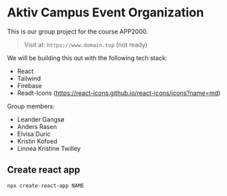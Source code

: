 # Aktiv Campus Event Organization

This is our group project for the course APP2000.

> Visit at: `https://www.domain.top` (not ready)

We will be building this out with the following tech stack:

- React
- Tailwind
- Firebase
- Readt-Icons (https://react-icons.github.io/react-icons/icons?name=md)

Group members:

- Leander Gangsø
- Anders Rasen
- Elvisa Duric
- Kristin Kofoed
- Linnea Kristine Twilley

## Create react app

```bash
npx create-react-app NAME
```

